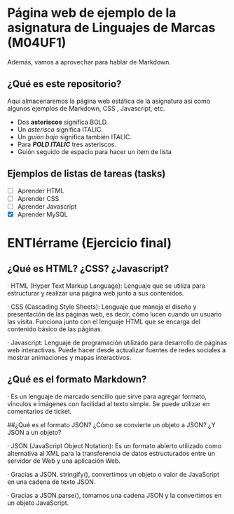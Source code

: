 # Página web de ejemplo de la asignatura de Linguajes de Marcas (M04UF1)

Además, vamos a aprovechar para hablar de Markdown.

## ¿Qué es este repositorio?

Aquí almacenaremos la página web estática de la asignatura así como algunos ejemplos de Markdown, CSS , Javascript, etc.

- Dos **asteriscos** significa BOLD.
- Un *asterisco* significa ITALIC.
- Un _guión bajo_ significa también ITALIC.
- Para ***POLD ITALIC*** tres asteriscos.
- Guión seguido de espacio para hacer un item de lista

## Ejemplos de listas de tareas (tasks)

- [ ] Aprender HTML
- [ ] Aprender CSS
- [ ] Aprender Javascript
- [x] Aprender MySQL

# ENTIérrame (Ejercicio final)

## ¿Qué es HTML? ¿CSS? ¿Javascript?

 · HTML (Hyper Text Markup Language): Lenguaje que se utiliza para estructurar y realizar una página web junto a sus contenidos.
 
 · CSS (Cascading Style Sheets): Lenguaje que maneja el diseño y presentación de las páginas web, es decir, cómo lucen cuando un usuario las visita. Funciona junto con el lenguaje HTML que se encarga del contenido básico de las páginas.
 
 · Javascript: Lenguaje de programación utilizado para desarrollo de páginas web interactivas. Puede hacer desde actualizar fuentes de redes sociales a mostrar animaciones y mapas interactivos.

## ¿Qué es el formato Markdown?

 · Es un lenguaje de marcado sencillo que sirve para agregar formato, vínculos e imágenes con facilidad al texto simple. Se puede utilizar en comentarios de ticket.

##¿Qué es el formato JSON? ¿Cómo se convierte un objeto a JSON? ¿Y JSON a un objeto?

 · JSON (JavaScript Object Notation): Es un formato abierto utilizado como alternativa al XML para la transferencia de datos estructurados entre un servidor de Web y una aplicación Web.
 
 · Gracias a JSON. stringify(), convertimos un objeto o valor de JavaScript en una cadena de texto JSON.

 · Gracias a JSON.parse(), tomamos una cadena JSON y la convertimos en un objeto JavaScript.
